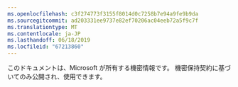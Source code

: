 ```yaml
---
ms.openlocfilehash: c3f274773f3155f8014d0c7258b7e94a9fe9b9da
ms.sourcegitcommit: ad203331ee9737e82ef70206ac04eeb72a5f9c7f
ms.translationtype: MT
ms.contentlocale: ja-JP
ms.lasthandoff: 06/18/2019
ms.locfileid: "67213860"
---
```

このドキュメントは、Microsoft が所有する機密情報です。 機密保持契約に基づいてのみ公開され、使用できます。
